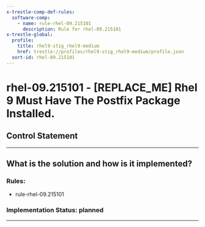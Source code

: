 ```yaml
---
x-trestle-comp-def-rules:
  software-comp:
    - name: rule-rhel-09.215101
      description: Rule for rhel-09.215101
x-trestle-global:
  profile:
    title: rhel9-stig_rhel9-medium
    href: trestle://profiles/rhel9-stig_rhel9-medium/profile.json
  sort-id: rhel-09.215101
---
```


# rhel-09.215101 - \[REPLACE_ME\] Rhel 9 Must Have The Postfix Package Installed.

## Control Statement

______________________________________________________________________

## What is the solution and how is it implemented?

<!-- For implementation status enter one of: implemented, partial, planned, alternative, not-applicable -->

<!-- Note that the list of rules under ### Rules: is read-only and changes will not be captured after assembly to JSON -->

<!-- Add control implementation description here for control: rhel-09.215101 -->

### Rules:

  - rule-rhel-09.215101

### Implementation Status: planned

______________________________________________________________________
